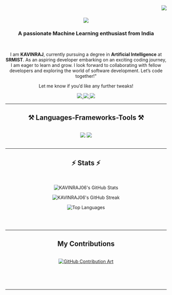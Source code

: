 <img align="right" src="https://visitor-badge.laobi.icu/badge?page_id=KAVINRAJ06.KAVINRAJ06" />

<h1 align="center">
    <img src="https://readme-typing-svg.herokuapp.com/?font=Righteous&size=35&center=true&vCenter=true&width=500&height=70&duration=4000&lines=Hi+There!+👋;+I'm+KAVINRAJ+!;" />
</h1>

<h3 align="center">A passionate Machine Learning enthusiast from India</h3>

<br/>

<div align="center">
 
I am **KAVINRAJ**, currently pursuing a degree in **Artificial Intelligence** at **SRMIST**. As an aspiring developer embarking on an exciting coding journey, I am eager to learn and grow. I look forward to collaborating with fellow developers and exploring the world of software development. Let’s code together!"

Let me know if you’d like any further tweaks!

 </div>
 
<div align="center"> 
  <a href="mailto:kavinrajm06@gmail.com">
    <img src="https://img.shields.io/badge/Gmail-333333?style=for-the-badge&logo=gmail&logoColor=red" />
  </a>
  <a href="https://www.linkedin.com/in/kavinraj-mayilsamy/" target="_blank">
    <img src="https://img.shields.io/badge/LinkedIn-0077B5?style=for-the-badge&logo=linkedin&logoColor=white" target="_blank" />
  </a>
  <a href="https://github.com/KAVINRAJ06" target="_blank">
     <img src="https://img.shields.io/badge/Portfolio-FF5722?style=for-the-badge&logo=todoist&logoColor=white" target="_blank" /> <!-- sqlite, safari, google-chrome are other good icon options -->
  </a>
</div>

 <hr/>
 
<h2 align="center">⚒️ Languages-Frameworks-Tools ⚒️</h2>
<br/>
<div align="center">
    <img src="https://skillicons.dev/icons?i=c,cpp,py,mysql,pytorch,flask,tensorflow" />
    <img src="https://skillicons.dev/icons?i=vscode,git,github" /><br>
</div>

<br/>
<hr/>

<h2 align="center">⚡ Stats ⚡</h2>
<br>
<div align=center>
    
<!-- GitHub Stats -->
![KAVINRAJ06's GitHub Stats](https://github-readme-stats.vercel.app/api?username=KAVINRAJ06&theme=tokyonight&hide_border=true&include_all_commits=true&count_private=true)

<!-- GitHub Streak -->
![KAVINRAJ06's GitHub Streak](https://nirzak-streak-stats.vercel.app/?user=KAVINRAJ06&theme=tokyonight&hide_border=true)

<!-- Top Languages -->
![Top Languages](https://github-readme-stats.vercel.app/api/top-langs/?username=KAVINRAJ06&theme=tokyonight&hide_border=true&layout=compact)
</div>

<br/><br/>

<hr/>

<div align="center">
  <h2>My Contributions</h2>
  <br>

  <a href="https://www.gitch.art/share/KAVINRAJ06?color=4682B4">
    <img src="https://www.gitch.art/api/v1/KAVINRAJ06?color=4682B4" alt="GitHub Contribution Art" />
  </a>
  
  <br/><br/><br/>
</div>

<hr/>
